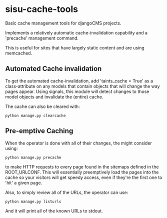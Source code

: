 sisu-cache-tools
================

Basic cache management tools for djangoCMS projects.

Implements a relatively automatic cache-invalidation capability and a 'precache' management command.

This is useful for sites that have largely static content and are using memcached.


Automated Cache invalidation
----------------------------

To get the automated cache-invalidation, add 'taints_cache = True' as a class-attribute on any models that contain objects that will change the way pages appear. Using signals, this module will detect changes to those model objects and invalidate the (entire) cache.

The cache can also be cleared with:

```` shell
python manage.py clearcache
````

Pre-emptive Caching
-------------------

When the operator is done with all of their changes, the might consider using:

```` shell
python manage.py precache
````

to make HTTP requests to every page found in the sitemaps defined in the ROOT_URLCONF. This will essentially preemptively load the pages into the cache so your visitors will get speedy access, even if they're the first one to 'hit' a given page.

Also, to simply review all of the URLs, the operator can use:

```` shell
python manage.py listurls
````

And it will print all of the known URLs to stdout.
